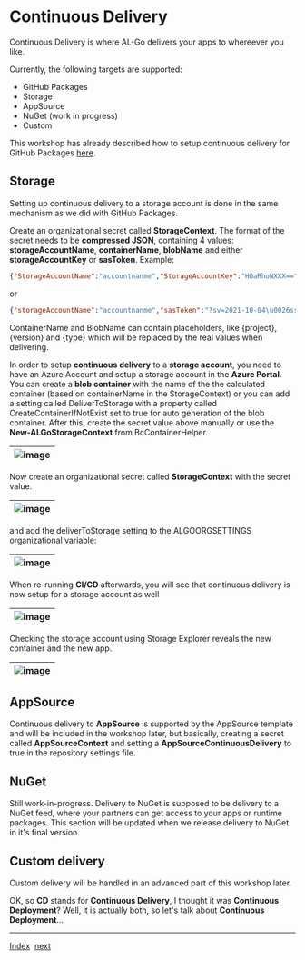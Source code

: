 # Continuous Delivery
Continuous Delivery is where AL-Go delivers your apps to whereever you like.

Currently, the following targets are supported:
- GitHub Packages
- Storage
- AppSource
- NuGet (work in progress)
- Custom

This workshop has already described how to setup continuous delivery for GitHub Packages [here](Dependencies2.md).

## Storage
Setting up continuous delivery to a storage account is done in the same mechanism as we did with GitHub Packages.

Create an organizational secret called **StorageContext**. The format of the secret needs to be **compressed JSON**, containing 4 values: **storageAccountName**, **containerName**, **blobName** and either **storageAccountKey** or **sasToken**. Example:

```json
{"StorageAccountName":"accountnanme","StorageAccountKey":"HOaRhoNXXX==","containerName":"{project}","blobName":"{version}/{project}-{type}.zip"}
```

or

```json
{"storageAccountName":"accountnanme","sasToken":"?sv=2021-10-04\u0026ss=b\u0026srt=sco...","containerName":"{project}","blobName":"{version}/{project}-{type}.zip"}
```

ContainerName and BlobName can contain placeholders, like {project}, {version} and {type} which will be replaced by the real values when delivering.

In order to setup **continuous delivery** to a **storage account**, you need to have an Azure Account and setup a storage account in the **Azure Portal**. You can create a **blob container** with the name of the the calculated container (based on containerName in the StorageContext) or you can add a setting called DeliverToStorage with a property called CreateContainerIfNotExist set to true for auto generation of the blob container. After this, create the secret value above manually or use the **New-ALGoStorageContext** from BcContainerHelper.

| ![image](https://github.com/microsoft/AL-Go/assets/10775043/7287e068-b2d5-4fc2-b428-d0ddd4ffa0e3) |
|-|

Now create an organizational secret called **StorageContext** with the secret value.

| ![image](https://github.com/microsoft/AL-Go/assets/10775043/8631d67f-d772-43f5-bae3-a0f342f89fdd) |
|-|

and add the deliverToStorage setting to the ALGOORGSETTINGS organizational variable:

| ![image](https://github.com/microsoft/AL-Go/assets/10775043/9975ebbd-a98d-4bed-a57f-dae1c26546bd) |
|-|

When re-running **CI/CD** afterwards, you will see that continuous delivery is now setup for a storage account as well

| ![image](https://github.com/microsoft/AL-Go/assets/10775043/2ec22ccd-76fa-4705-8e64-6b16a5867934) |
|-|

Checking the storage account using Storage Explorer reveals the new container and the new app.

| ![image](https://github.com/microsoft/AL-Go/assets/10775043/60db8d6e-7b4e-46cb-b426-aa1290b498aa) |
|-|

## AppSource
Continuous delivery to **AppSource** is supported by the AppSource template and will be included in the workshop later, but basically, creating a secret called **AppSourceContext** and setting a **AppSourceContinuousDelivery** to true in the repository settings file.

## NuGet
Still work-in-progress. Delivery to NuGet is supposed to be delivery to a NuGet feed, where your partners can get access to your apps or runtime packages. This section will be updated when we release delivery to NuGet in it's final version.

## Custom delivery
Custom delivery will be handled in an advanced part of this workshop later.

OK, so **CD** stands for **Continuous Delivery**, I thought it was **Continuous Deployment**? Well, it is actually both, so let's talk about **Continuous Deployment**...

---
[Index](Index.md)&nbsp;&nbsp;[next](ContinuousDeployment.md)
